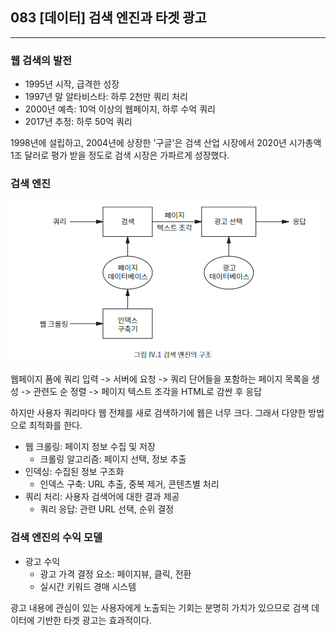 ## 083 [데이터] 검색 엔진과 타겟 광고

---

### 웹 검색의 발전
- 1995년 시작, 급격한 성장
- 1997년 말 알타비스타: 하루 2천만 쿼리 처리
- 2000년 예측: 10억 이상의 웹페이지, 하루 수억 쿼리
- 2017년 추정: 하루 50억 쿼리

1998년에 설립하고, 2004년에 상장한 '구글'은 검색 산업 시장에서 2020년 시가총액 1조 달러로 평가 받을 정도로 검색 시장은 가파르게 성장했다.

### 검색 엔진
![검색 엔진의 구조](../../image/04-01.png)

웹페이지 폼에 쿼리 입력 -> 서버에 요청 -> 쿼리 단어들을 포함하는 페이지 목록을 생성 -> 관련도 순 정렬 -> 페이지 텍스트 조각을 HTML로 감싼 후 응답

하지만 사용자 쿼리마다 웹 전체를 새로 검색하기에 웹은 너무 크다. 그래서 다양한 방법으로 최적화를 한다.
- 웹 크롤링: 페이지 정보 수집 및 저장
  - 크롤링 알고리즘: 페이지 선택, 정보 추출
- 인덱싱: 수집된 정보 구조화
  - 인덱스 구축: URL 추출, 중복 제거, 콘텐츠별 처리
- 쿼리 처리: 사용자 검색어에 대한 결과 제공
  - 쿼리 응답: 관련 URL 선택, 순위 결정

### 검색 엔진의 수익 모델
- 광고 수익
  - 광고 가격 결정 요소: 페이지뷰, 클릭, 전환
  - 실시간 키워드 경매 시스템

광고 내용에 관심이 있는 사용자에게 노출되는 기회는 분명히 가치가 있으므로 검색 데이터에 기반한 타겟 광고는 효과적이다.